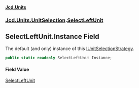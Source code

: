 #### [Jcd.Units](index 'index')
### [Jcd.Units.UnitSelection](Jcd.Units.UnitSelection 'Jcd.Units.UnitSelection').[SelectLeftUnit](SelectLeftUnit 'Jcd.Units.UnitSelection.SelectLeftUnit')

## SelectLeftUnit.Instance Field

The default (and only) instance of this [IUnitSelectionStrategy](IUnitSelectionStrategy 'Jcd.Units.UnitSelection.IUnitSelectionStrategy').

```csharp
public static readonly SelectLeftUnit Instance;
```

#### Field Value
[SelectLeftUnit](SelectLeftUnit 'Jcd.Units.UnitSelection.SelectLeftUnit')